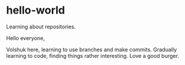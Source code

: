 # hello-world
Learning about repositories.

Hello everyone,

Volshuk here, learning to use branches and make commits. Gradually learning to code, finding things rather interesting.
Love a good burger.
